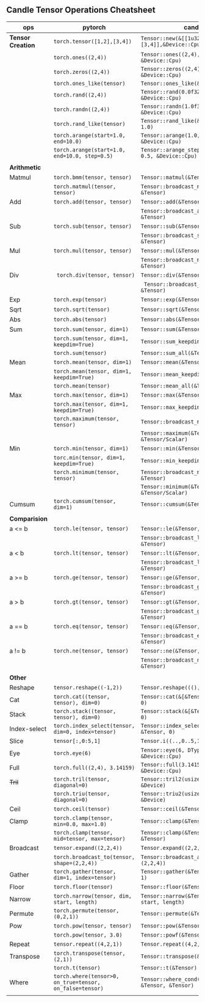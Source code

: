 ## Candle Tensor Operations Cheatsheet

| ops | pytorch | candle |
| --- | ------------- | ---------|
| **Tensor Creation**| `torch.tensor([1,2],[3,4])` | `Tensor::new(&[[1u32,2],[3,4]],&Device::Cpu)` |
| | `torch.ones((2,4))`|`Tensor::ones((2,4),DType::F32, &Device::Cpu)` |
| | `torch.zeros((2,4))`|`Tensor::zeros((2,4),DType::F32, &Device::Cpu)` |
| | `torch.ones_like(tensor)`|`Tensor::ones_like(&Tensor)` |
| | `torch.rand((2,4))`| `Tensor::rand(0.0f32, 1.0, (2,4), &Device::Cpu)` |
| | `torch.randn((2,4))`|`Tensor::randn(1.0f32, 5.0, (2,4), &Device::Cpu)` |
| | `torch.rand_like(tensor)`|`Tensor::rand_like(&Tensor, 0.0 , 1.0)` |
| |`torch.arange(start=1.0, end=10.0)` |`Tensor::arange(1.0, 10.0, &Device::Cpu)` |
| |`torch.arange(start=1.0, end=10.0, step=0.5)` |`Tensor::arange_step(1.0, 10.0, 0.5, &Device::Cpu)` |
| | | |
| **Arithmetic**| | |
| Matmul | `torch.bmm(tensor, tensor)`|`Tensor::matmul(&Tensor, &Tensor)` |
| | `torch.matmul(tensor, tensor)`|`Tensor::broadcast_matmul(&Tensor, &Tensor)` |
| Add | `torch.add(tensor, tensor)`|`Tensor::add(&Tensor, &Tensor)` |
| | |`Tensor::broadcast_add(&Tensor, &Tensor)` |
| Sub |`torch.sub(tensor, tensor)` |`Tensor::sub(&Tensor, &Tensor)` |
| | |`Tensor::broadcast_sub(&Tensor, &Tensor)` |
| Mul |`torch.mul(tensor, tensor)` |`Tensor::mul(&Tensor, &Tensor)` |
| | |`Tensor::broadcast_mul(&Tensor, &Tensor)` |
| Div |` torch.div(tensor, tensor)` |`Tensor::div(&Tensor, &Tensor)` |
| | |` Tensor::broadcast_div(&Tensor, &Tensor)` |
| Exp |`torch.exp(tensor)` |`Tensor::exp(&Tensor)` |
| Sqrt |`torch.sqrt(tensor)` |`Tensor::sqrt(&Tensor)` |
| Abs |`torch.abs(tensor)` |`Tensor::abs(&Tensor)` |
| Sum |`torch.sum(tensor, dim=1)` |`Tensor::sum(&Tensor, 1)` |
| |`torch.sum(tensor, dim=1, keepdim=True)` |`Tensor::sum_keepdim(&Tensor, 1)` |
| |`torch.sum(tensor)` |`Tensor::sum_all(&Tensor)` |
| Mean |`torch.mean(tensor, dim=1)` |`Tensor::mean(&Tensor, 1)` |
| |`torch.mean(tensor, dim=1, keepdim=True) ` |`Tensor::mean_keepdim(&Tensor, 1)` |
| |`torch.mean(tensor)` |`Tensor::mean_all(&Tensor)` |
| Max |`torch.max(tensor, dim=1)` |`Tensor::max(&Tensor, 1)` |
| |`torch.max(tensor, dim=1, keepdim=True)` |`Tensor::max_keepdim(&Tensor, 1)` |
| |`torch.maximum(tensor, tensor)` |`Tensor::broadcast_maximum(&Tensor)` |
| | |`Tensor::maximum(&Tensor, &Tensor/Scalar)` |
| Min |`torch.min(tensor, dim=1)` |`Tensor::min(&Tensor, 1)` |
| |`torc.min(tensor, dim=1, keepdim=True) ` |`Tensor::min_keepdim(&Tensor, 1)` |
| |`torch.minimum(tensor, tensor)` |`Tensor::broadcast_minimum(&Tensor, &Tensor)` |
| | |`Tensor::minimum(&Tensor, &Tensor/Scalar)` |
| Cumsum |`torch.cumsum(tensor, dim=1)` |`Tensor::cumsum(&Tensor, 1)` |
| | | |
| **Comparision** |  |  |
| a <= b |`torch.le(tensor, tensor)` |`Tensor::le(&Tensor, &Tensor)` |
| | |`Tensor::broadcast_le(&Tensor, &Tensor)` |
| a < b |`torch.lt(tensor, tensor)` |`Tensor::lt(&Tensor, &Tensor)` |
| | |`Tensor::broadcast_lt(&Tensor, &Tensor)` |
| a >= b |`torch.ge(tensor, tensor)` |`Tensor::ge(&Tensor, &Tensor)` |
| | |`Tensor::broadcast_ge(&Tensor, &Tensor)` |
| a > b |`torch.gt(tensor, tensor)` |`Tensor::gt(&Tensor, &Tensor)` |
| | |`Tensor::broadcast_gt(&Tensor, &Tensor)` |
| a == b |`torch.eq(tensor, tensor)` |`Tensor::eq(&Tensor, &Tensor)` |
| ||`Tensor::broadcast_eq(&Tensor, &Tensor)`|
| a != b |`torch.ne(tensor, tensor)` |`Tensor::ne(&Tensor, &Tensor)` |
| | |`Tensor::broadcast_ne(&Tensor, &Tensor)` |
| | | |
| **Other**| | |
| Reshape |`tensor.reshape((-1,2))` |`Tensor.reshape(((),2)) ` |
| Cat |`torch.cat((tensor, tensor), dim=0)` |`Tensor::cat(&[&Tensor, &Tensor], 0) ` |
| Stack |`torch.stack((tensor, tensor), dim=0)` |`Tensor::stack(&[&Tensor, &Tensor], 0)` |
| Index-select |`torch.index_select(tensor, dim=0, index=tensor)` |`Tensor::index_select(&Tensor, &Tensor, 0)` |
| Slice |`tensor[:,0:5,1]` |`Tensor.i((..,0..5,1))` |
| Eye |`torch.eye(6)` |`Tensor::eye(6, DType::F32, &Device::Cpu)` |
| Full |`torch.full((2,4), 3.14159)` |`Tensor::full(3.14159, (2,4), &Device::Cpu)` |
| ~~Tril~~ |`torch.tril(tensor, diagonal=0)`|`Tensor::tril2(usize, DType, &Device)`|
| |`torch.triu(tensor, diagonal=0)`|`Tensor::triu2(usize, DType, &Device)`|
| Ceil |`torch.ceil(tensor)`|`Tensor::ceil(&Tensor)`|
| Clamp |`torch.clamp(tensor, min=0.0, max=1.0)`|`Tensor::clamp(&Tensor, 0.0, 1.0)`|
| |`torch.clamp(tensor, mid=tensor, max=tensor)`|`Tensor::clamp(&Tensor, &Tensor, &Tensor)`|
| Broadcast |`tensor.expand((2,2,4))` |`Tensor.expand((2,2,4))` |
| |`torch.broadcast_to(tensor, shape=(2,2,4))` |`Tensor::broadcast_as(&Tensor, (2,2,4))` |
| Gather |`torch.gather(tensor, dim=1, index=tensor)` |`Tensor::gather(&Tensor, &Tensor, 1)` |
| Floor |`torch.floor(tensor)` |`Tensor::floor(&Tensor)` |
| Narrow |`torch.narrow(tensor, dim, start, length)` |`Tensor::narrow(&Tensor, dim, start, length)` |
| Permute |`torch.permute(tensor, (0,2,1))` |`Tensor::permute(&Tensor, (0,2,1))` |
| Pow |`torch.pow(tensor, tensor)` |`Tensor::pow(&Tensor, &Tensor)` |
| |`torch.pow(tensor, 3.0)` |`Tensor::powf(&Tensor, 3.0)` |
| Repeat |`tensor.repeat((4,2,1))` |`Tensor.repeat((4,2,1))` |
| Transpose |`torch.transpose(tensor, (2,1))` |`Tensor::transpose(&Tensor, 2, 1)` |
| |`torch.t(tensor)` |`Tensor::t(&Tensor)` |
| Where|`torch.where(tensor>0, on_true=tensor, on_false=tensor)` |`Tensor::where_cond(&Tensor, &Tensor, &Tensor)` |
| | | |



